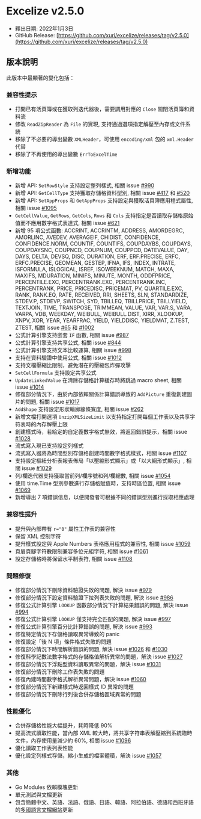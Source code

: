 # Excelize v2.5.0

* 釋出日期: 2022年1月3日
* GitHub Release: [https://github.com/xuri/excelize/releases/tag/v2.5.0](https://github.com/xuri/excelize/releases/tag/v2.5.0)

## 版本說明

此版本中最顯著的變化包括：

### 兼容性提示

* 打開已有活頁簿或在獲取列迭代器後，需要調用對應的 `Close` 關閉活頁簿和資料流
* 修改 `ReadZipReader` 為 `File` 的實現, 支持通過選項指定解壓至內存或文件系統
* 移除了不必要的導出變數 `XMLHeader`，可使用 `encoding/xml` 包的 `xml.Header` 代替
* 移除了不再使用的導出變數 `ErrToExcelTime`

### 新增功能

* 新增 API: `SetRowStyle` 支持設定整列樣式, 相關 issue [#990](https://github.com/xuri/excelize/issues/990)
* 新增 API: `GetCellType` 支持獲取存儲格資料型別, 相關 issue [#417](https://github.com/xuri/excelize/issues/417) 和 [#520](https://github.com/xuri/excelize/issues/520)
* 新增 API: `SetAppProps` 和 `GetAppProps` 支持設定與獲取活頁簿應用程式屬性, 相關 issue [#1095](https://github.com/xuri/excelize/issues/1095)
* `GetCellValue`, `GetRows`, `GetCols`, `Rows` 和 `Cols` 支持指定是否讀取存儲格原始值而不應用數字格式表達式, 相關 issue [#621](https://github.com/xuri/excelize/issues/621)
* 新增 95 項公式函數: ACCRINT, ACCRINTM, ADDRESS, AMORDEGRC, AMORLINC, AVEDEV, AVERAGEIF, CHIDIST, CONFIDENCE, CONFIDENCE.NORM, COUNTIF, COUNTIFS, COUPDAYBS, COUPDAYS, COUPDAYSNC, COUPNCD, COUPNUM, COUPPCD, DATEVALUE, DAY, DAYS, DELTA, DEVSQ, DISC, DURATION, ERF, ERF.PRECISE, ERFC, ERFC.PRECISE, GEOMEAN, GESTEP, IFNA, IFS, INDEX, INTRATE, ISFORMULA, ISLOGICAL, ISREF, ISOWEEKNUM, MATCH, MAXA, MAXIFS, MDURATION, MINIFS, MINUTE, MONTH, ODDFPRICE, PERCENTILE.EXC, PERCENTRANK.EXC, PERCENTRANK.INC, PERCENTRANK, PRICE, PRICEDISC, PRICEMAT, PV, QUARTILE.EXC, RANK, RANK.EQ, RATE, RECEIVED, RRI, SHEETS, SLN, STANDARDIZE, STDEV.P, STDEVP, SWITCH, SYD, TBILLEQ, TBILLPRICE, TBILLYIELD, TEXTJOIN, TIME, TRANSPOSE, TRIMMEAN, VALUE, VAR, VAR.S, VARA, VARPA, VDB, WEEKDAY, WEIBULL, WEIBULL.DIST, XIRR, XLOOKUP, XNPV, XOR, YEAR, YEARFRAC, YIELD, YIELDDISC, YIELDMAT, Z.TEST, ZTEST, 相關 issue [#65](https://github.com/xuri/excelize/issues/65) 和 [#1002](https://github.com/xuri/excelize/issues/1002)
* 公式計算引擎支持嵌套 `IF` 函數, 相關 issue [#987](https://github.com/xuri/excelize/issues/)
* 公式計算引擎支持共享公式, 相關 issue [#844](https://github.com/xuri/excelize/issues/)
* 公式計算引擎支持文本比較運算, 相關 issue [#998](https://github.com/xuri/excelize/issues/)
* 支持在資料驗證中使用公式, 相關 issue [#1012](https://github.com/xuri/excelize/issues/)
* 支持文檔壓縮比限制，避免潛在的壓縮包炸彈攻擊
* `SetCellFormula` 支持設定共享公式
* `UpdateLinkedValue` 在清除存儲格計算緩存時將跳過 macro sheet, 相關 issue [#1014](https://github.com/xuri/excelize/issues/1014)
* 修復部分情況下，由於內部依賴關係計算錯誤導致的 `AddPicture` 重復創建圖片的問題, 相關 issue [#1017](https://github.com/xuri/excelize/issues/1017)
* `AddShape` 支持設定形狀輪廓線條寬度, 相關 issue [#262](https://github.com/xuri/excelize/issues/262)
* 新增文檔打開選項 `UnzipXMLSizeLimit` 以支持指定打開每個工作表以及共享字符表時的內存解壓上限
* 創建樣式時，若給定的自定義數字格式無效，將返回錯誤提示，相關 issue [#1028](https://github.com/xuri/excelize/issues/1028)
* 流式寫入現已支持設定列樣式
* 流式寫入器將為時間型別存儲格創建時間數字格式樣式，相關 issue [#1107](https://github.com/xuri/excelize/issues/1107)
* 支持設定樞紐分析表報表佈局「以壓縮形式顯示」或「以大綱形式顯示」, 相關 issue [#1029](https://github.com/xuri/excelize/issues/1029)
* 列/欄迭代器支持獲取當前列/欄序號和列/欄總數, 相關 issue [#1054](https://github.com/xuri/excelize/issues/1054)
* 使用 time.Time 型別參數進行存儲格賦值時，支持時區位置, 相關 issue [#1069](https://github.com/xuri/excelize/issues/1069)
* 新增導出 7 項錯誤信息，以便開發者可根據不同的錯誤型別進行採取相應處理

### 兼容性提升

* 提升與內部帶有 `r="0"` 屬性工作表的兼容性
* 保留 XML 控制字符
* 提升樣式設定與 Apple Numbers 表格應用程式的兼容性, 相關 issue [#1059](https://github.com/xuri/excelize/issues/1059)
* 頁眉頁腳字符數限制兼容多位元組字符, 相關 issue [#1061](https://github.com/xuri/excelize/issues/1061)
* 設定存儲格時將保留水平制表符, 相關 issue [#1108](https://github.com/xuri/excelize/issues/1108)

### 問題修復

* 修復部分情況下刪除資料驗證失敗的問題, 解決 issue [#979](https://github.com/xuri/excelize/issues/979)
* 修復部分情況下設定資料驗證下拉列表失敗的問題, 解決 issue [#986](https://github.com/xuri/excelize/issues/986)
* 修復公式計算引擎 `LOOKUP` 函數部分情況下計算結果錯誤的問題, 解決 issue [#994](https://github.com/xuri/excelize/issues/994)
* 修復公式計算引擎 `LOOKUP` 僅支持完全匹配的問題, 解決 issue [#997](https://github.com/xuri/excelize/issues/997)
* 修復公式計算引擎百分比計算錯誤的問題, 解決 issue [#993](https://github.com/xuri/excelize/issues/993)
* 修復特定情況下存儲格讀取異常導致的 panic
* 修復設定「後 N 項」條件格式失敗的問題
* 修復部分情況下時間解析錯誤的問題, 解決 issue [#1026](https://github.com/xuri/excelize/issues/1026) 和 [#1030](https://github.com/xuri/excelize/issues/1030)
* 修復科學記數法數字格式的存儲格值解析異常的問題，解決 issue [#1027](https://github.com/xuri/excelize/issues/1027)
* 修復部分情況下浮點型資料讀取異常的問題，解決 issue [#1031](https://github.com/xuri/excelize/issues/1031)
* 修復部分情況下刪除工作表失敗的問題
* 修復內建時間數字格式解析異常問題，解決 issue [#1060](https://github.com/xuri/excelize/issues/1060)
* 修復部分情況下新建樣式時返回樣式 ID 異常的問題
* 修復部分情況下刪除行列後合併存儲格區域異常的問題

### 性能優化

* 合併存儲格性能大幅提升，耗時降低 90%
* 提高流式讀取性能，當內部 XML 較大時，將共享字符串表解壓縮到系統臨時文件，內存使用量減少約 60%, 相關 issue [#1096](https://github.com/xuri/excelize/issues/1096)
* 優化讀取工作表列表性能
* 優化設定列樣式存儲，縮小生成的檔案體積，解決 issue [#1057](https://github.com/xuri/excelize/issues/1057)

### 其他

* Go Modules 依賴模塊更新
* 單元測試與文檔更新
* 包含簡體中文、英語、法語、俄語、日語、韓語、阿拉伯語、德語和西班牙語的[多國語言文檔網站](https://xuri.me/excelize)更新
